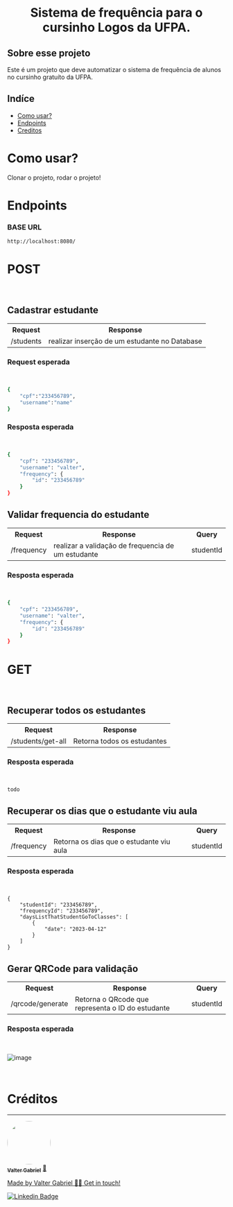 <h1 align="center">Sistema de frequência para o cursinho Logos da UFPA.</h1>

##  Sobre esse projeto
Este é um projeto que deve automatizar o sistema de frequência de alunos no cursinho gratuíto da UFPA.


## Indíce
<!--ts-->
   * [Como usar?](#como-usar)
   * [Endpoints](#endpoints)
   * [Creditos](#creditos)
<!--te-->
  
<h1>Como usar?</h1>
<p>Clonar o projeto, rodar o projeto!</p>
  
<h1>Endpoints</h1>
<h3>BASE URL</h3>

```bash
http://localhost:8080/
``` 
<h1>POST</h1></br>

<h2>Cadastrar estudante</h2>

<table>
  <tr>
    <th>Request</th>
    <th>Response</th>
  </tr>
  <tr>
    <td>/students</td>
    <td>realizar inserção de um estudante no Database</td>
  </tr> 
  </table>
  
  <h3>Request esperada</h3></br>

```bash
{
	"cpf":"233456789",
	"username":"name"
}
```

<h3>Resposta esperada</h3></br>

```bash
{
	"cpf": "233456789",
	"username": "valter",
	"frequency": {
		"id": "233456789"
	}
}
```


<h2>Validar frequencia do estudante</h2>

<table>
  <tr>
    <th>Request</th>
    <th>Response</th>
    <th>Query</th>
    
  </tr>
  <tr>
    <td>/frequency</td>
    <td>realizar a validação de frequencia de um estudante</td>
    <td>studentId</td>
  </tr> 
  </table>
 

<h3>Resposta esperada</h3></br>

```bash
{
	"cpf": "233456789",
	"username": "valter",
	"frequency": {
		"id": "233456789"
	}
}
```



<h1>GET</h1></br>


<h2>Recuperar todos os estudantes</h2>
<table>
  <tr>
    <th>Request</th>
    <th>Response</th>
  </tr>
  <tr>
    <td>/students/get-all</td>
    <td>Retorna todos os estudantes</td>
  </tr>
</table>

<h3>Resposta esperada</h3></br>

```
todo

```

<h2>Recuperar os dias que o estudante viu aula</h2>
<table>
  <tr>
    <th>Request</th>
    <th>Response</th>
    <th>Query</th>
  </tr>
  <tr>
    <td>/frequency</td>
    <td>Retorna os dias que o estudante viu aula</td>
    <td>studentId</td>
  </tr>
</table>

<h3>Resposta esperada</h3></br>

```
{
	"studentId": "233456789",
	"frequencyId": "233456789",
	"daysListThatStudentGoToClasses": [
		{
			"date": "2023-04-12"
		}
	]
}

```


<h2>Gerar QRCode para validação</h2>
<table>
  <tr>
    <th>Request</th>
    <th>Response</th>
    <th>Query</th>
  </tr>
  <tr>
    <td>/qrcode/generate</td>
    <td>Retorna o QRcode que representa o ID do estudante</td>
    <td>studentId</td>
  </tr>
</table>

<h3>Resposta esperada</h3></br>

![image](https://user-images.githubusercontent.com/63808405/232524532-3a0ce398-9446-4969-b300-fcfcb28d60e0.png)

</br>

<h1>Créditos</h1>

---

<a href="https://www.linkedin.com/in/valter-gabriel">
  <img style="border-radius: 50%;" src="https://user-images.githubusercontent.com/63808405/171045850-84caf881-ee10-4782-9016-ea1682c4731d.jpeg" width="100px;" alt=""/>
  <br />
  <sub><b>Valter Gabriel</b></sub></a> <a href="https://www.linkedin.com/in/valter-gabriel" title="Linkedin">🚀</ a>
 
Made by Valter Gabriel 👋🏽 Get in touch!

[![Linkedin Badge](https://img.shields.io/badge/-Gabriel-blue?style=flat-square&logo=Linkedin&logoColor=white&link=https://www.linkedin.com/in/valter-gabriel/ )](https://www.linkedin.com/in/valter-gabriel/)

